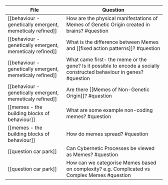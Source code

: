 <!-- QueryToSerialize: TABLE L.text as "Question" FROM "source/content" FLATTEN file.lists as L WHERE contains(L.tags, "#question") -->
<!-- SerializedQuery: TABLE L.text as "Question" FROM "source/content" FLATTEN file.lists as L WHERE contains(L.tags, "#question") -->

| File                                                                                                                             | Question                                                                                                             |
| -------------------------------------------------------------------------------------------------------------------------------- | -------------------------------------------------------------------------------------------------------------------- |
| [[behaviour - genetically emergent, memeticaly refined]] | How are the physical manifestations of Memes of Genetic Origin created in brains? #question                          |
| [[behaviour - genetically emergent, memeticaly refined]] | What is the difference between Memes and [[fixed action patterns]]? #question                                        |
| [[behaviour - genetically emergent, memeticaly refined]] | What came first- the meme or the gene? Is it possible to encode a socially constructed behaviour in genes? #question |
| [[behaviour - genetically emergent, memeticaly refined]] | Are there [[Memes of Non-Genetic Origin]]? #question                                                                 |
| [[memes - the building blocks of behaviour]]                         | What are some example non-coding memes? #question                                                                    |
| [[memes - the building blocks of behaviour]]                         | How do memes spread? #question                                                                                       |
| [[question car park]]                                                                       | Can Cybernetic Processes be viewed as Memes? #question                                                               |
| [[question car park]]                                                                       | How can we categorise Memes based on complexity? e.g. Complicated vs Complex Memes #question                         |
<!-- SerializedQuery END -->
